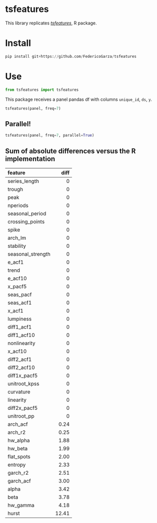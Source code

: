 # tsfeatures

This library replicates _[tsfeatures](https://github.com/robjhyndman/tsfeatures)_, R package.


# Install

``` python
pip install git+https://github.com/FedericoGarza/tsfeatures
```


# Use

``` python
from tsfeatures import tsfeatures
```

This package receives a panel pandas df with columns `unique_id`, `ds`, `y`.

``` python
tsfeatures(panel, freq=7)
```

## Parallel!


``` python
tsfeatures(panel, freq=7, parallel=True)
```

## Sum of absolute differences versus the R implementation

| feature           | diff  |
|:------------------|------:|
| series_length     |  0    |
| trough            |  0    |
| peak              |  0    |
| nperiods          |  0    |
| seasonal_period   |  0    |
| crossing_points   |  0    |
| spike             |  0    |
| arch_lm           |  0    |
| stability         |  0    |
| seasonal_strength |  0    |
| e_acf1            |  0    |
| trend             |  0    |
| e_acf10           |  0    |
| x_pacf5           |  0    |
| seas_pacf         |  0    |
| seas_acf1         |  0    |
| x_acf1            |  0    |
| lumpiness         |  0    |
| diff1_acf1        |  0    |
| diff1_acf10       |  0    |
| nonlinearity      |  0    |
| x_acf10           |  0    |
| diff2_acf1        |  0    |
| diff2_acf10       |  0    |
| diff1x_pacf5      |  0    |
| unitroot_kpss     |  0    |
| curvature         |  0    |
| linearity         |  0    |
| diff2x_pacf5      |  0    |
| unitroot_pp       |  0    |
| arch_acf          |  0.24 |
| arch_r2           |  0.25 |
| hw_alpha          |  1.88 |
| hw_beta           |  1.99 |
| flat_spots        |  2.00 |
| entropy           |  2.33 |
| garch_r2          |  2.51 |
| garch_acf         |  3.00 |
| alpha             |  3.42 |
| beta              |  3.78 |
| hw_gamma          |  4.18 |
| hurst             | 12.41 |
